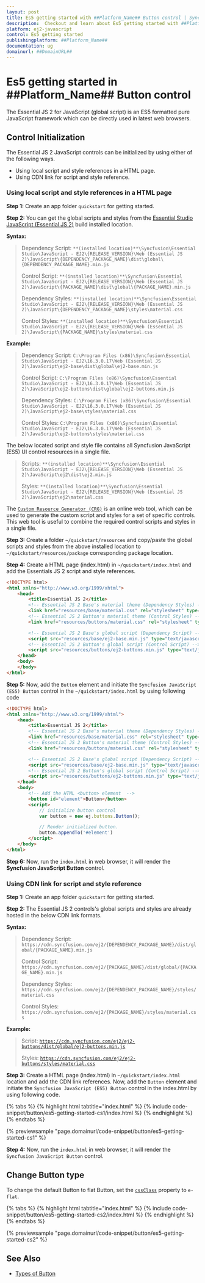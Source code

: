 ```yaml
---
layout: post
title: Es5 getting started with ##Platform_Name## Button control | Syncfusion
description:  Checkout and learn about Es5 getting started with ##Platform_Name## Button control of Syncfusion Essential JS 2 and more details.
platform: ej2-javascript
control: Es5 getting started 
publishingplatform: ##Platform_Name##
documentation: ug
domainurl: ##DomainURL##
---
```


# Es5 getting started in ##Platform_Name## Button control

The Essential JS 2 for JavaScript (global script) is an ES5 formatted pure JavaScript framework which can be directly used in latest web browsers.

## Control Initialization

The Essential JS 2 JavaScript controls can be initialized by using either of the following ways.

* Using local script and style references in a HTML page.
* Using CDN link for script and style reference.

### Using local script and style references in a HTML page

**Step 1:** Create an app folder `quickstart` for getting started.

**Step 2:** You can get the global scripts and styles from the [Essential Studio JavaScript (Essential JS 2)](https://www.syncfusion.com/downloads/essential-js2) build installed location.

**Syntax:**
> Dependency Script: `**(installed location)**\Syncfusion\Essential Studio\JavaScript - EJ2\{RELEASE_VERSION}\Web (Essential JS 2)\JavaScript\{DEPENDENCY_PACKAGE_NAME}\dist\global\{DEPENDENCY_PACKAGE_NAME}.min.js`
>
> Control Script: `**(installed location)**\Syncfusion\Essential Studio\JavaScript - EJ2\{RELEASE_VERSION}\Web (Essential JS 2)\JavaScript\{PACKAGE_NAME}\dist\global\{PACKAGE_NAME}.min.js`
>
> Dependency Styles: `**(installed location)**\Syncfusion\Essential Studio\JavaScript - EJ2\{RELEASE_VERSION}\Web (Essential JS 2)\JavaScript\{DEPENDENCY_PACKAGE_NAME}\styles\material.css`
>
> Control Styles: `**(installed location)**\Syncfusion\Essential Studio\JavaScript - EJ2\{RELEASE_VERSION}\Web (Essential JS 2)\JavaScript\{PACKAGE_NAME}\styles\material.css`

**Example:**
> Dependency Script: `C:\Program Files (x86)\Syncfusion\Essential Studio\JavaScript - EJ2\16.3.0.17\Web (Essential JS 2)\JavaScript\ej2-base\dist\global\ej2-base.min.js`
>
> Control Script: `C:\Program Files (x86)\Syncfusion\Essential Studio\JavaScript - EJ2\16.3.0.17\Web (Essential JS 2)\JavaScript\ej2-buttons\dist\global\ej2-buttons.min.js`
>
> Dependency Styles: `C:\Program Files (x86)\Syncfusion\Essential Studio\JavaScript - EJ2\16.3.0.17\Web (Essential JS 2)\JavaScript\ej2-base\styles\material.css`
>
> Control Styles: `C:\Program Files (x86)\Syncfusion\Essential Studio\JavaScript - EJ2\16.3.0.17\Web (Essential JS 2)\JavaScript\ej2-buttons\styles\material.css`

The below located script and style file contains all Syncfusion JavaScript (ES5) UI control resources in a single file.

> Scripts: `**(installed location)**\Syncfusion\Essential Studio\JavaScript - EJ2\{RELEASE_VERSION}\Web (Essential JS 2)\JavaScript\ej2\dist\ej2.min.js`
>
> Styles: `**(installed location)**\Syncfusion\Essential Studio\JavaScript - EJ2\{RELEASE_VERSION}\Web (Essential JS 2)\JavaScript\ej2\material.css`

The [`Custom Resource Generator (CRG)`](https://crg.syncfusion.com/) is an online web tool, which can be used to generate the custom script and styles for a set of specific controls. This web tool is useful to combine the required control scripts and styles in a single file.

**Step 3:** Create a folder `~/quickstart/resources` and copy/paste the global scripts and styles from the above installed location to `~/quickstart/resources/package` corresponding package location.

**Step 4:** Create a HTML page (index.html) in `~/quickstart/index.html` and add the Essentials JS 2 script and style references.

```html
<!DOCTYPE html>
<html xmlns="http://www.w3.org/1999/xhtml">
    <head>
        <title>Essential JS 2</title>
        <!-- Essential JS 2 Base's material theme (Dependency Styles) -->
        <link href="resources/base/material.css" rel="stylesheet" type="text/css"/>
        <!-- Essential JS 2 Button's material theme (Control Styles) -->
        <link href="resources/buttons/material.css" rel="stylesheet" type="text/css"/>

        <!-- Essential JS 2 Base's global script (Dependency Script) -->
        <script src="resources/base/ej2-base.min.js" type="text/javascript"></script>
        <!-- Essential JS 2 Button's global script (Control Script) -->
        <script src="resources/buttons/ej2-buttons.min.js" type="text/javascript"></script>
    </head>
    <body>
    </body>
</html>
```

**Step 5:** Now, add the `Button` element and initiate the `Syncfusion JavaScript (ES5) Button` control in the `~/quickstart/index.html` by using following code

```html
<!DOCTYPE html>
<html xmlns="http://www.w3.org/1999/xhtml">
    <head>
        <title>Essential JS 2</title>
        <!-- Essential JS 2 Base's material theme (Dependency Styles) -->
        <link href="resources/base/material.css" rel="stylesheet" type="text/css"/>
        <!-- Essential JS 2 Button's material theme (Control Styles) -->
        <link href="resources/buttons/material.css" rel="stylesheet" type="text/css"/>

        <!-- Essential JS 2 Base's global script (Dependency Script) -->
        <script src="resources/base/ej2-base.min.js" type="text/javascript"></script>
        <!-- Essential JS 2 Button's global script (Control Script) -->
        <script src="resources/buttons/ej2-buttons.min.js" type="text/javascript"></script>
    </head>
    <body>
        <!-- Add the HTML <button> element  -->
        <button id="element">Button</button>
        <script>
            // initialize button control
            var button = new ej.buttons.Button();

            // Render initialized button.
            button.appendTo('#element')
        </script>
    </body>
</html>
```

**Step 6:** Now, run the `index.html` in web browser, it will render the **Syncfusion JavaScript Button** control.

### Using CDN link for script and style reference

**Step 1:** Create an app folder `quickstart` for getting started.

**Step 2:** The Essential JS 2 controls's global scripts and styles are already hosted in the below CDN link formats.

**Syntax:**
> Dependency Script: `https://cdn.syncfusion.com/ej2/{DEPENDENCY_PACKAGE_NAME}/dist/global/{PACKAGE_NAME}.min.js`
>
> Control Script: `https://cdn.syncfusion.com/ej2/{PACKAGE_NAME}/dist/global/{PACKAGE_NAME}.min.js`
>
> Dependency Styles: `https://cdn.syncfusion.com/ej2/{DEPENDENCY_PACKAGE_NAME}/styles/material.css`
>
> Control Styles: `https://cdn.syncfusion.com/ej2/{PACKAGE_NAME}/styles/material.css`

**Example:**
> Script: [`https://cdn.syncfusion.com/ej2/ej2-buttons/dist/global/ej2-buttons.min.js`](https://cdn.syncfusion.com/ej2/ej2-buttons/dist/global/ej2-buttons.min.js)
>
> Styles: [`https://cdn.syncfusion.com/ej2/ej2-buttons/styles/material.css`](https://cdn.syncfusion.com/ej2/ej2-buttons/styles/material.css)

**Step 3:** Create a HTML page (index.html) in `~/quickstart/index.html` location and add the CDN link references. Now, add the `Button` element and initiate the `Syncfusion JavaScript (ES5) Button` control in the index.html by using following code.

{% tabs %}
{% highlight html tabtitle="index.html" %}
{% include code-snippet/button/es5-getting-started-cs1/index.html %}
{% endhighlight %}
{% endtabs %}
        
{% previewsample "page.domainurl/code-snippet/button/es5-getting-started-cs1" %}

**Step 4:** Now, run the `index.html` in web browser, it will render the `Syncfusion JavaScript Button` control.

## Change Button type

To change the default Button to flat Button, set the [`cssClass`](https://ej2.syncfusion.com/javascript/documentation/api/button/#cssclass) property to `e-flat`.

{% tabs %}
{% highlight html tabtitle="index.html" %}
{% include code-snippet/button/es5-getting-started-cs2/index.html %}
{% endhighlight %}
{% endtabs %}
        
{% previewsample "page.domainurl/code-snippet/button/es5-getting-started-cs2" %}

## See Also

* [Types of Button](https://ej2.syncfusion.com/javascript/documentation/button/types-and-styles#button-types)